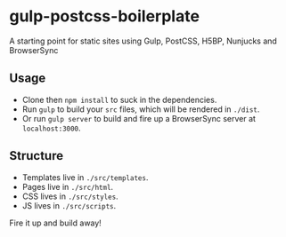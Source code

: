# gulp-postcss-boilerplate
A starting point for static sites using Gulp, PostCSS, H5BP, Nunjucks and BrowserSync

## Usage
- Clone then `npm install` to suck in the dependencies.
- Run `gulp` to build your `src` files, which will be rendered in `./dist`.
- Or run `gulp server` to build and fire up a BrowserSync server at `localhost:3000`.

## Structure
- Templates live in `./src/templates`.
- Pages live in `./src/html`.
- CSS lives in `./src/styles`.
- JS lives in `./src/scripts`.

Fire it up and build away!
